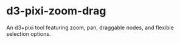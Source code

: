 # d3-pixi-zoom-drag
An d3+pixi tool featuring zoom, pan, draggable nodes, and flexible selection options.
